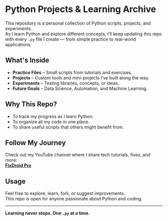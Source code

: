 # Python Projects & Learning Archive

This repository is a personal collection of Python scripts, projects, and experiments.  
As I learn Python and explore different concepts, I’ll keep updating this repo with every `.py` file I create — from simple practice to real-world applications.

## What's Inside

- **Practice Files** – Small scripts from tutorials and exercises.
- **Projects** – Custom tools and mini-projects I’ve built along the way.
- **Experiments** – Testing libraries, concepts, or ideas.
- **Future Goals** – Data Science, Automation, and Machine Learning.

## Why This Repo?

- To track my progress as I learn Python.
- To organize all my code in one place.
- To share useful scripts that others might benefit from.

## Follow My Journey

Check out my YouTube channel where I share tech tutorials, fixes, and more:  
[**FixDroid Pro**](https://www.youtube.com/@FixDroid-Pro)

## Usage

Feel free to explore, learn, fork, or suggest improvements.  
This repo is open for anyone passionate about Python and coding.

---

**Learning never stops. One `.py` at a time.**
